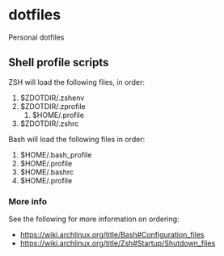 # dotfiles
Personal dotfiles

## Shell profile scripts

ZSH will load the following files, in order:
1. $ZDOTDIR/.zshenv
1. $ZDOTDIR/.zprofile
    1. $HOME/.profile
1. $ZDOTDIR/.zshrc

Bash will load the following files in order:
1. $HOME/.bash_profile
  1. $HOME/.profile
1. $HOME/.bashrc
  1. $HOME/.profile

### More info
See the following for more information on ordering:
* https://wiki.archlinux.org/title/Bash#Configuration_files
* https://wiki.archlinux.org/title/Zsh#Startup/Shutdown_files

